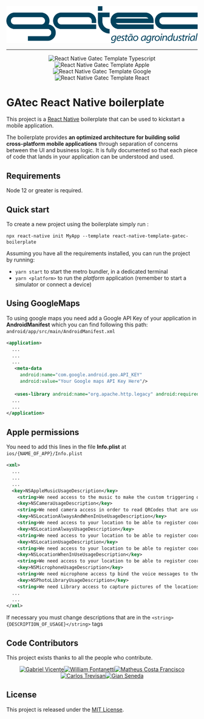 <div align="center">
    <img src="./template/src/assets/images/Logo/gatec.png" alt="Logo" width="%">
    <hr />
</div>

<div align="center">

![React Native Gatec Template Typescript](https://badgen.net/badge/icon/typescript?icon=typescript&label) ![React Native Gatec Template Apple](https://badgen.net/badge/icon/apple?icon=apple&label) ![React Native Gatec Template Google](https://badgen.net/badge/icon/googleplay?icon=googleplay&label) ![React Native Gatec Template React](https://badgen.net/github/release/GatecMobile/react-native-template-gatec)

</div>

# GAtec React Native boilerplate

This project is a [React Native](https://facebook.github.io/react-native/) boilerplate that can be used to kickstart a mobile application.

The boilerplate provides **an optimized architecture for building solid cross-platform mobile applications** through separation of concerns between the UI and business logic. It is fully documented so that each piece of code that lands in your application can be understood and used.

## Requirements

Node 12 or greater is required.

## Quick start

To create a new project using the boilerplate simply run :

```
npx react-native init MyApp --template react-native-template-gatec-boilerplate
```

Assuming you have all the requirements installed, you can run the project by running:

- `yarn start` to start the metro bundler, in a dedicated terminal
- `yarn <platform>` to run the _platform_ application (remember to start a simulator or connect a device)

## Using GoogleMaps

To using google maps you need add a Google API Key of your application in **AndroidManifest** which you can find following this path:
`android/app/src/main/AndroidManifest.xml`

```XML
<application>
  ...
  ...
  ...
   <meta-data
     android:name="com.google.android.geo.API_KEY"
     android:value="Your Google maps API Key Here"/>

   <uses-library android:name="org.apache.http.legacy" android:required="false"/>
  ...
  ...
</application>
```

## Apple permissions

You need to add this lines in the file **Info.plist** at `ios/{NAME_OF_APP}/Info.plist`

```XML
<xml>
  ...
  ...
  ...
  <key>NSAppleMusicUsageDescription</key>
	<string>We need access to the music to make the custom triggering of sound alerts. This feature will be used in error and success alerts in the application.</string>
	<key>NSCameraUsageDescription</key>
	<string>We need camera access in order to read QRCodes that are used getting the application custom config, to capture pictures of the locations form as well as observations pictures for those forms.</string>
	<key>NSLocationAlwaysAndWhenInUseUsageDescription</key>
	<string>We need access to your location to be able to register coordinates that are used in reports for the user's company, to display maps with the location info and to bind the form answers to the user position</string>
	<key>NSLocationAlwaysUsageDescription</key>
	<string>We need access to your location to be able to register coordinates that are used in reports for the user's company, to display maps with the location info and to bind the form answers to the user position</string>
	<key>NSLocationUsageDescription</key>
	<string>We need access to your location to be able to register coordinates that are used in reports for the user's company, to display maps with the location info and to bind the form answers to the user position</string>
	<key>NSLocationWhenInUseUsageDescription</key>
	<string>We need access to your location to be able to register coordinates that are used in reports for the user's company, to display maps with the location info and to bind the form answers to the user position</string>
	<key>NSMicrophoneUsageDescription</key>
	<string>We need microphone access tp bind the voice messages to the forms.</string>
	<key>NSPhotoLibraryUsageDescription</key>
	<string>We need Library access to capture pictures of the locations form as well as observations pictures for those forms.</string>
  ...
  ...
</xml>
```

If necessary you must change descriptions that are in the `<string>{DESCRIPTION_OF_USAGE}</string>` tags

## Code Contributors

This project exists thanks to all the people who contribute.

<div align="center" >

<a href="https://github.com/vicentexd"><img src="https://avatars.githubusercontent.com/u/53430760?v=4" width="200px"  alt="Gabriel Vicente" /></a><a href="https://github.com/fontanettiwilliam"><img src="https://avatars.githubusercontent.com/u/11983421?v=4" width="200px"  alt="William Fontanetti" /></a><a href="https://github.com/kazankay"><img src="https://avatars.githubusercontent.com/u/37197065?v=4" width="200px"  alt="Matheus Costa Francisco" /></a><a href="https://github.com/carlostrevisan1"><img src="https://avatars.githubusercontent.com/u/56885047?v=4" width="200px"  alt="Carlos Trevisan" /></a><a href="https://github.com/gianseneda"><img src="https://avatars.githubusercontent.com/u/76222899?v=4" width="200px"  alt="Gian Seneda" /></a>

</div>

## License

This project is released under the [MIT License](LICENSE).
